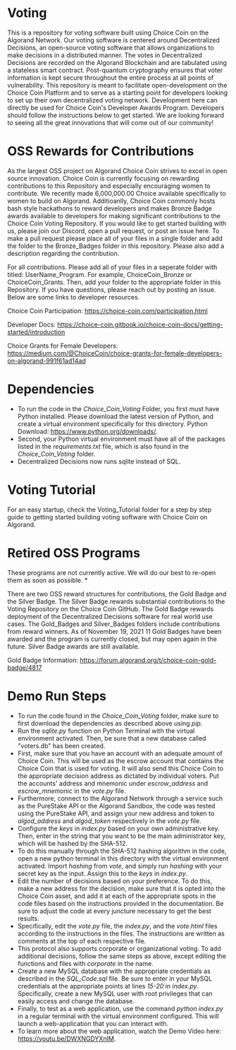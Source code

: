 # Voting
This is a repository for voting software built using Choice Coin on the Algorand Network. Our voting software is centered around Decentralized Decisions, an open-source voting software that allows organizations to make decisions in a distributed manner. The votes in Decentralized Decisions are recorded on the Algorand Blockchain and are tabulated using a stateless smart contract. Post-quantum cryptography ensures that voter information is kept secure throughout the entire process at all points of vulnerability. This repository is meant to facilitate open-development on the Choice Coin Platform and to serve as a starting point for developers looking to set up their own decentralized voting network. Development here can directly be used for Choice Coin's Developer Awards Program. Developers should follow the instructions below to get started. We are looking forward to seeing all the great innovations that will come out of our community!

# OSS Rewards for Contributions

As the largest OSS project on Algorand Choice Coin strives to excel in open source innovation. Choice Coin is currently focusing on rewarding contributions to this Repository and especially encouraging women to contribute. We recently made 6,000,000.00 Choice available specifically to women to build on Algorand. Additioanlly, Choice Coin commonly hosts bash style hackathons to reward developers and makes Bronze Badge awards available to developers for making significant contributions to the Choice Coin Voting Repository. If you would like to get started building with us, please join our Discord, open a pull request, or post an issue here. To make a pull request please place all of your files in a single folder and add the folder to the Bronze_Badges folder in this repository. Please also add a description regarding the contribution.

For all contributions. Please add all of your files in a seperate folder with titled: UserName_Program. For example, ChoiceCoin_Bronze or ChoiceCoin_Grants. Then, add your folder to the appropriate folder in this Repository. If you have questions, please reach out by posting an issue. Below are some links to developer resources.

Choice Coin Participation: https://choice-coin.com/participation.html

Developer Docs: https://choice-coin.gitbook.io/choice-coin-docs/getting-started/introduction

Choice Grants for Female Developers: https://medium.com/@ChoiceCoin/choice-grants-for-female-developers-on-algorand-991f61ad14ad


# Dependencies
- To run the code in the *Choice_Coin_Voting* Folder, you first must have Python installed. Please download the latest version of Python, and create a virtual environment specifically for this directory. Python Download: https://www.python.org/downloads/.
- Second, your Python virtual environment  must have all of the packages listed in the *requirements.txt* file, which is also found in the *Choice_Coin_Voting* folder.
- Decentralized Decisions now runs sqlite instead of SQL.

# Voting Tutorial

For an easy startup, check the Voting_Tutorial folder for a step by step guide to getting started building voting software with Choice Coin on Algorand.

# Retired OSS Programs

These programs are not currently active. We will do our best to re-open them as soon as possible. *

There are two OSS reward structures for contributions, the Gold Badge and the Silver Badge. The Silver Badge rewards substantial contributions to the Voting Repository on the Choice Coin GitHub.  The Gold Badge rewards deployment of the Decentralized Decisions software for real world use cases. The Gold_Badges and Silver_Badges folders include contributions from reward winners. As of November 19, 2021 11 Gold Badges have been awarded and the program is currently closed, but may open again in the future. Silver Badge awards are still available. 

Gold Badge Information: https://forum.algorand.org/t/choice-coin-gold-badge/4817

# Demo Run Steps
- To run the code found in the *Choice_Coin_Voting* folder, make sure to first download the dependencies as described above using *pip*.
- Run the *sqlite.py* function on Python Terminal with the virtual environment activated. Then, be sure that a new database called "voters.db" has been created.
- First, make sure that you have an account with an adequate amount of Choice Coin. This will be used as the escrow account that contains the Choice Coin that is used for voting. It will also send this Choice Coin to the appropriate decision address as dictated by individual voters. Put the accounts' address and mnemonic under *escrow_address* and *escrow_mnemonic* in the *vote.py* file.
- Furthermore, connect to the Algorand Network through a service such as the PureStake API or the Algorand Sandbox, the code was tested using the PureStake API, and assign your new address and token to *algod_address* and *algod_token* respectively in the *vote.py* file.
- Configure the *keys* in *index.py* based on your own administrative key. Then, enter in the string that you want to be the main administrator key, which will be hashed by the SHA-512.
- To do this manually through the SHA-512 hashing algorithm in the code, open a new python terminal in this directory with the virtual environment activated. Import *hashing* from *vote*, and simply run *hashing* with your secret key as the input. Assign this to the *keys* in *index.py*.
- Edit the number of decisions based on your preference. To do this, make a new address for the decision, make sure that it is opted into the Choice Coin asset, and add it at each of the appropriate spots in the code files based on the instructions provided in the documentation. Be sure to adjust the code at every juncture necessary to get the best results.
- Specifically, edit the *vote.py* file, the *index.py*, and the *vote.html* files according to the instructions in the files. The instructions are written as comments at the top of each respective file.
- This protocol also supports corporate or organizational voting. To add additional decisions, follow the same steps as above, except editing the functions and files with *corporate* in the name.
- Create a new MySQL database with the appropriate credentials as described in the *SQL_Code.sql* file. Be sure to enter in your MySQL credentials at the appropriate points at lines *15-20* in *index.py*. Specifically, create a new MySQL user with root privileges that can easily access and change the database.  
- Finally, to test as a web application, use the command *python index.py* in a regular terminal with the virtual environment configured. This will launch a web-application that you can interact with.
- To learn more about the web application, watch the Demo Video here: https://youtu.be/DWXNGDYXnIM.
